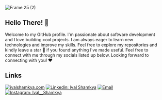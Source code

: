 ![Frame 25 (2)](https://github.com/ivalshamkya/ivalshamkya/assets/85030029/81838a23-e684-4a75-9fd7-9ce9658e41e8)

## Hello There! 👋 

Welcome to my GitHub profile. I'm passionate about software development and I love building cool projects. 
I am always eager to learn new technologies and improve my skills.
Feel free to explore my repositories and kindly leave a star 🌟 if you found anything I've made useful. Feel free to connect with me through my socials listed up below. Looking forward to connecting with you! ❤️ 

## Links
[![ivalshamkya.com](https://img.shields.io/badge/-ivalshamkya.com-purple?style=for-the-badge&link=https://www.ivalshamkya.com)](https://www.ivalshamkya.com)
[![Linkedin: Ival Shamkya](https://img.shields.io/badge/-Ival%20Shamkya-blue?style=for-the-badge&logo=Linkedin&logoColor=white&link=https://www.linkedin.com/in/ival-shamkya/)](https://www.linkedin.com/in/ivalshamkya/)
<a href="mailto:ivalshamkya@gmail.com"><img alt="Email" src="https://img.shields.io/badge/ivalshamkya-eb2a1c?style=for-the-badge&logo=gmail&logoColor=fff"></a>
[![Instagram: Ival__Shamkya](https://img.shields.io/badge/-ival__shamkya-white?style=for-the-badge&logo=Instagram&link=https://www.instagram.com/ival__shamkya/)](https://www.instagram.com/ival__shamkya/)

<!-- [![](https://komarev.com/ghpvc/?username=ivalshamkya&color=5523de&label=Profile%20Views)](https://github.com/ivalshamkya/ivalshamkya) -->

<!-- <div style="display: flex">
  <img align="center" height="170" src="https://github-readme-stats.vercel.app/api/top-langs/?username=ivalshamkya&layout=compact&theme=react&hide=php&langs_count=6&title_color=212121&text_color=212121&icon_color=212121&bg_color=fff" />
  <img align="center" height="170" style="margin:0.77rem" src="https://github-readme-stats.vercel.app/api?username=ivalshamkya&show_icons=true&include_all_commits=true&line_height=27&layout=compact&theme=buefy&count_private=true&hide=contribs,issues&title_color=055cf2&text_color=212121&bg_color=fff&icon_color=055cf2" alt="Ival's GitHub Stats" />
</div>
-->
<!--
**ivalshamkya/ivalshamkya** is a ✨ _special_ ✨ repository because its `README.md` (this file) appears on your GitHub profile.

Here are some ideas to get you started:

- 🔭 I’m currently working on ...
- 🌱 I’m currently learning ...
- 👯 I’m looking to collaborate on ...
- 🤔 I’m looking for help with ...
- 💬 Ask me about ...
- 📫 How to reach me: ...
- 😄 Pronouns: ...
- ⚡ Fun fact: ...
-->
